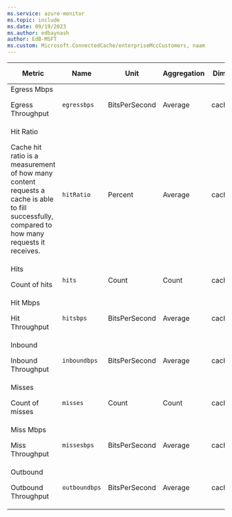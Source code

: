 ```yaml
---
ms.service: azure-monitor
ms.topic: include
ms.date: 09/19/2023
ms.author: edbaynash
author: EdB-MSFT
ms.custom: Microsoft.ConnectedCache/enterpriseMccCustomers, naam
---
```

  
  
|Metric|Name|Unit|Aggregation|Dimensions|Time Grains|DS Export|
|---|---|---|---|---|---|---|
|Egress Mbps<p><p>Egress Throughput |`egressbps` |BitsPerSecond |Average |cachenodeid|PT1M |Yes|
|Hit Ratio<p><p>Cache hit ratio is a measurement of how many content requests a cache is able to fill successfully, compared to how many requests it receives. |`hitRatio` |Percent |Average |cachenodeid|PT1M |Yes|
|Hits<p><p>Count of hits |`hits` |Count |Count |cachenodeid|PT1M |Yes|
|Hit Mbps<p><p>Hit Throughput |`hitsbps` |BitsPerSecond |Average |cachenodeid|PT1M |Yes|
|Inbound<p><p>Inbound Throughput |`inboundbps` |BitsPerSecond |Average |cachenodeid|PT1M |Yes|
|Misses<p><p>Count of misses |`misses` |Count |Count |cachenodeid|PT1M |Yes|
|Miss Mbps<p><p>Miss Throughput |`missesbps` |BitsPerSecond |Average |cachenodeid|PT1M |Yes|
|Outbound<p><p>Outbound Throughput |`outboundbps` |BitsPerSecond |Average |cachenodeid|PT1M |Yes|